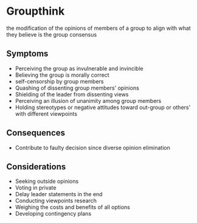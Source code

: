 # Groupthink

the modification of the opinions of members of a group to align with what they believe is the group consensus

## Symptoms

- Perceiving the group as invulnerable and invincible
- Believing the group is morally correct
- self-censorship by group members
- Quashing of dissenting group members' opinions
- Shielding of the leader from dissenting views
- Perceiving an illusion of unanimity among group members
- Holding stereotypes or negative attitudes toward out-group or others' with different viewpoints

## Consequences

- Contribute to faulty decision since diverse opinion elimination

## Considerations

- Seeking outside opinions
- Voting in private
- Delay leader statements in the end
- Conducting viewpoints research
- Weighing the costs and benefits of all options
- Developing contingency plans